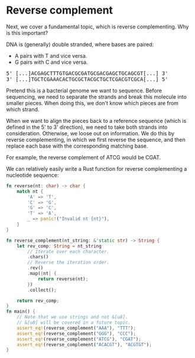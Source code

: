 # Reverse complement
Next, we cover a fundamental topic, which is reverse complementing. Why is this important?

DNA is (generally) double stranded, where bases are paired:
- A pairs with T and vice versa.
- G pairs with C and vice versa.

<pre>
5' [...]ACGAGCTTTGTGACGCGATGCGACGAGCTGCAGCGT[...] 3'
3' [...]TGCTCGAAACACTGCGCTACGCTGCTCGACGTCGCA[...] 5'
</pre>

Pretend this is a bacterial genome we want to sequence. Before sequencing, we need to separate the strands and break this molecule into smaller pieces. When doing this, we don't know which pieces are from which strand.

When we want to align the pieces back to a reference sequence (which is defined in the 5' to 3' direction), we need to take both strands into consideration. Otherwise, we loose out on information. We do this by reverse complementing, in which we first reverse the sequence, and then replace each base with the corresponding matching base.

For example, the reverse complement of ATCG would be CGAT.

We can relatively easily write a Rust function for reverse complementing a nucleotide sequence:
```rust
fn reverse(nt: char) -> char {
    match nt {
        'A' => 'T',
        'C' => 'G',
        'G' => 'C',
        'T' => 'A',
        _ => panic!("Invalid nt {nt}"),
    }
}

fn reverse_complement(nt_string: &'static str) -> String {
    let rev_comp: String = nt_string
        // Iterate over each character.
        .chars()
        // Reverse the iteration order.
        .rev()
        .map(|nt| {
            return reverse(nt);
        })
        .collect();

    return rev_comp;
}
fn main() {
    // Note that we use strings and not &[u8].
    // &[u8] will be covered in a future topic.
    assert_eq!(reverse_complement("AAA"), "TTT");
    assert_eq!(reverse_complement("GGG"), "CCC");
    assert_eq!(reverse_complement("ATCG"), "CGAT");
    assert_eq!(reverse_complement("ACACGT"), "ACGTGT");
}
```
